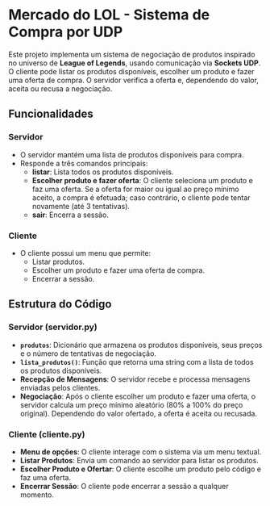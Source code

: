 # Mercado do LOL - Sistema de Compra por UDP

Este projeto implementa um sistema de negociação de produtos inspirado no universo de **League of Legends**, usando comunicação via **Sockets UDP**. O cliente pode listar os produtos disponíveis, escolher um produto e fazer uma oferta de compra. O servidor verifica a oferta e, dependendo do valor, aceita ou recusa a negociação.

## Funcionalidades

### Servidor
- O servidor mantém uma lista de produtos disponíveis para compra.
- Responde a três comandos principais:
  - **listar**: Lista todos os produtos disponíveis.
  - **Escolher produto e fazer oferta**: O cliente seleciona um produto e faz uma oferta. Se a oferta for maior ou igual ao preço mínimo aceito, a compra é efetuada; caso contrário, o cliente pode tentar novamente (até 3 tentativas).
  - **sair**: Encerra a sessão.

### Cliente
- O cliente possui um menu que permite:
  - Listar produtos.
  - Escolher um produto e fazer uma oferta de compra.
  - Encerrar a sessão.

## Estrutura do Código

### Servidor (servidor.py)
- **`produtos`**: Dicionário que armazena os produtos disponíveis, seus preços e o número de tentativas de negociação.
- **`lista_produtos()`**: Função que retorna uma string com a lista de todos os produtos disponíveis.
- **Recepção de Mensagens**: O servidor recebe e processa mensagens enviadas pelos clientes.
- **Negociação**: Após o cliente escolher um produto e fazer uma oferta, o servidor calcula um preço mínimo aleatório (80% a 100% do preço original). Dependendo do valor ofertado, a oferta é aceita ou recusada.

### Cliente (cliente.py)
- **Menu de opções**: O cliente interage com o sistema via um menu textual.
- **Listar Produtos**: Envia um comando ao servidor para listar os produtos.
- **Escolher Produto e Ofertar**: O cliente escolhe um produto pelo código e faz uma oferta.
- **Encerrar Sessão**: O cliente pode encerrar a sessão a qualquer momento.
